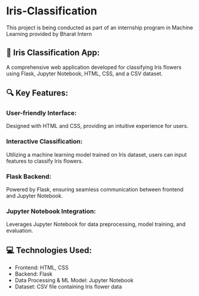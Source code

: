 # Iris-Classification
This project is being conducted as part of an internship program in Machine Learning provided by Bharat Intern

## 🌟 Iris Classification App: 
A comprehensive web application developed for classifying Iris flowers using Flask, Jupyter Notebook, HTML, CSS, and a CSV dataset.

## 🔍 Key Features:
### User-friendly Interface: 
Designed with HTML and CSS, providing an intuitive experience for users.
### Interactive Classification: 
Utilizing a machine learning model trained on Iris dataset, users can input features to classify Iris flowers.
### Flask Backend: 
Powered by Flask, ensuring seamless communication between frontend and Jupyter Notebook.
### Jupyter Notebook Integration: 
Leverages Jupyter Notebook for data preprocessing, model training, and evaluation.

## 💻 Technologies Used:
+ Frontend: HTML, CSS
+ Backend: Flask
+ Data Processing & ML Model: Jupyter Notebook
+ Dataset: CSV file containing Iris flower data
